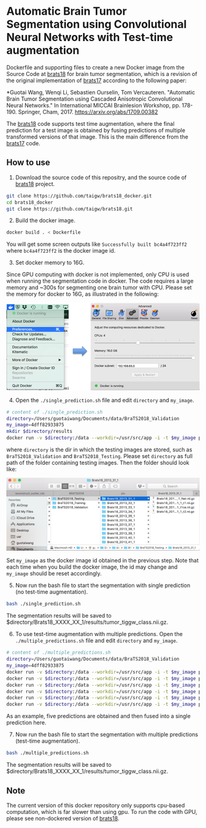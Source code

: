 # Automatic Brain Tumor Segmentation using Convolutional Neural Networks with Test-time augmentation
Dockerfile and supporting files to create a new Docker image from the Source Code at [brats18][github_code18]
for brain tumor segmentation, which is a revision of the original implementation of [brats17][github_code17] according to the following paper:

[github_code18]:https://github.com/taigw/brats18
[github_code17]:https://github.com/taigw/brats17

*Guotai Wang, Wenqi Li, Sebastien Ourselin, Tom Vercauteren. "Automatic Brain Tumor Segmentation using Cascaded Anisotropic Convolutional Neural Networks." In International MICCAI Brainlesion Workshop, pp. 178-190. Springer, Cham, 2017. https://arxiv.org/abs/1709.00382

The [brats18][github_code18] code supports test time augmentation, where the final prediction for a test image is obtained by fusing predictions of multiple transformed versions of that image. This is the main difference from the [brats17][github_code17] code. 

## How to use

1. Download the source code of this repositry, and the source code of [brats18][github_code18] project.

```bash
git clone https://github.com/taigw/brats18_docker.git
cd brats18_docker
git clone https://github.com/taigw/brats18.git
```

2. Build the docker image.

```bash
docker build . < Dockerfile
```

You will get some screen outputs like `Successfully built bc4a4f723ff2` where `bc4a4f723ff2` is the docker image id.

3. Set docker memory to 16G.

Since GPU computing with docker is not implemented, only CPU is used when running the segmentation code in docker. The code requires a large memory and ~300s for segmenting one brain tumor with CPU. Please set the memory for docker to 16G, as illustrated in the following:

![A slice from BRATS17](./pic/docker_set.png)

4. Open the `./single_prediction.sh` file and edit `directory` and `my_image`.

```bash
# content of ./single_prediction.sh
directory=/Users/guotaiwang/Documents/data/BraTS2018_Validation
my_image=4dff82933875
mkdir $directory/results
docker run -v $directory:/data --workdir=/usr/src/app -i -t $my_image python docker/main.py docker/test_cfg.txt
```
where `directory` is the dir in which the testing images are stored, such as `BraTS2018_Validation` and `BraTS2018_Testing`. Please set `directory` as full path of the folder containing testing images. Then the folder should look like:

![Testing Path](./pic/testing_path.png)


Set `my_image` as the docker image id obtained in the previous step. Note that each time when you build the docker image, the id may change and `my_image` should be reset accordingly.


5. Now run the bash file to start the segmentation with single prediction (no test-time augmentation).

```bash
bash ./single_prediction.sh
```

The segmentation results will be saved to $directory/Brats18_XXXX_XX_1/results/tumor_tiggw_class.nii.gz.

6. To use test-time augmentation with multiple predictions. Open the `./multiple_predictions.sh` file and edit `directory` and `my_image`.

```bash
# content of ./multiple_predictions.sh
directory=/Users/guotaiwang/Documents/data/BraTS2018_Validation
my_image=4dff82933875
docker run -v $directory:/data --workdir=/usr/src/app -i -t $my_image python docker/main.py docker/test_cfg_tta1.txt
docker run -v $directory:/data --workdir=/usr/src/app -i -t $my_image python docker/main.py docker/test_cfg_tta2.txt
docker run -v $directory:/data --workdir=/usr/src/app -i -t $my_image python docker/main.py docker/test_cfg_tta3.txt
docker run -v $directory:/data --workdir=/usr/src/app -i -t $my_image python docker/main.py docker/test_cfg_tta4.txt
docker run -v $directory:/data --workdir=/usr/src/app -i -t $my_image python docker/main.py docker/test_cfg_tta5.txt
docker run -v $directory:/data --workdir=/usr/src/app -i -t $my_image python docker/vote_result.py docker/vote_result_cfg.txt
```

As an example, five predictions are obtained and then fused into a single prediction here.

7. Now run the bash file to start the segmentation with multiple predictions (test-time augmentation).

```bash
bash ./multiple_predictions.sh
```

The segmentation results will be saved to $directory/Brats18_XXXX_XX_1/results/tumor_tiggw_class.nii.gz.

## Note
The current version of this docker repository only supports cpu-based computation, which is far slower than using gpu. To run the code with GPU, please see non-dockered version of [brats18][github_code18].
